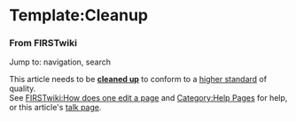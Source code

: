 # Template:Cleanup

### From FIRSTwiki

Jump to: navigation, search

This article needs to be **[cleaned up](/index.php/FIRSTwiki:Cleanup
"FIRSTwiki:Cleanup" )** to conform to a [higher
standard](/index.php/FIRSTwiki:Style_guide "FIRSTwiki:Style guide" ) of
quality.  
See [FIRSTwiki:How does one edit a
page](/index.php/FIRSTwiki:How_does_one_edit_a_page "FIRSTwiki:How does one
edit a page" ) and [Category:Help Pages](/index.php/Category:Help_Pages
"Category:Help Pages" ) for help, or this article's [talk
page](/index.php?title=Talk:Cleanup&action=edit "Talk:Cleanup" ).

